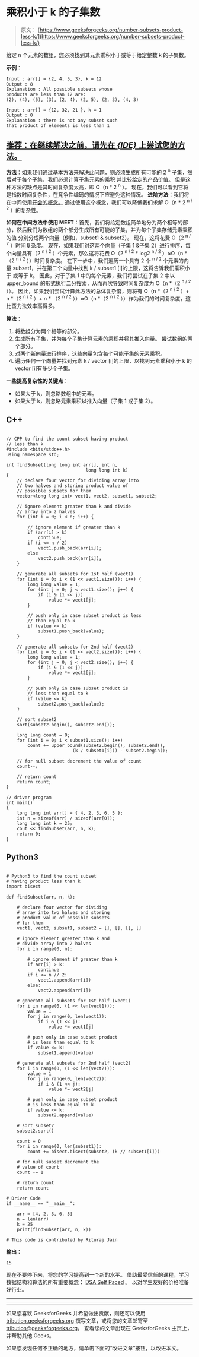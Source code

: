 # 乘积小于 k 的子集数

> 原文： [https://www.geeksforgeeks.org/number-subsets-product-less-k/](https://www.geeksforgeeks.org/number-subsets-product-less-k/)

给定 n 个元素的数组，您必须找到其元素乘积小于或等于给定整数 k 的子集数。

**示例**：

```
Input : arr[] = {2, 4, 5, 3}, k = 12
Output : 8
Explanation : All possible subsets whose 
products are less than 12 are:
(2), (4), (5), (3), (2, 4), (2, 5), (2, 3), (4, 3)

Input : arr[] = {12, 32, 21 }, k = 1
Output : 0
Explanation : there is not any subset such 
that product of elements is less than 1

```

## [推荐：在继续解决之前，请先在 ***<u>{IDE}</u>*** 上尝试您的方法。](https://ide.geeksforgeeks.org/)

**方法**：如果我们通过基本方法来解决此问题，则必须生成所有可能的 2 <sup>n</sup> 子集，然后对于每个子集，我们必须计算子集元素的乘积 并比较给定的产品价值。 但是这种方法的缺点是其时间复杂度太高，即 O（n * 2 <sup>n</sup> ）。 现在，我们可以看到它将是指数时间复杂性，在竞争性编码的情况下应避免这种情况。
**进阶方法**：我们将在中间使用[开会的概念。](https://www.geeksforgeeks.org/meet-in-the-middle/) 通过使用这个概念，我们可以降低我们求解 O（n * 2 <sup>n / 2</sup> ）的复杂性。

**如何在中间方法中使用 MEET**：首先，我们将给定数组简单地分为两个相等的部分，然后我们为数组的两个部分生成所有可能的子集，并为每个子集存储元素乘积的值 分别分成两个向量（例如，subset1 & subset2）。 现在，这将花费 O（2 <sup>n / 2</sup> ）时间复杂度。 现在，如果我们对这两个向量（子集 1 &子集 2）进行排序，每个向量具有（2 <sup>n / 2</sup> ）个元素，那么这将花费 O（2 <sup>n / 2</sup> * log2 <sup>n / 2</sup> ）≈O（n *（2 <sup>n / 2</sup> ））时间复杂度。 在下一步中，我们遍历一个具有 2 个 <sup>n / 2</sup> 个元素的向量 subset1，并在第二个向量中找到 k / subset1 [i]的上限，这将告诉我们乘积小于 或等于 k。 因此，对于子集 1 中的每个元素，我们将尝试在子集 2 中以 upper_bound 的形式执行二分搜索，从而再次导致时间复杂度为 O（n *（2 <sup>n / 2</sup> ））。 因此，如果我们尝试计算此方法的总体复杂度，则将有 O（n *（2 <sup>n / 2</sup> ）+ n *（2 <sup>n / 2</sup> ）+ n * （2 <sup>n / 2</sup> ））≈O（n *（2 <sup>n / 2</sup> ））作为我们的时间复杂度，这比蛮力法效率高得多。

**算法**：

1.  将数组分为两个相等的部分。
2.  生成所有子集，并为每个子集计算元素的乘积并将其推入向量。 尝试数组的两个部分。
3.  对两个新向量进行排序，这些向量包含每个可能子集的元素乘积。
4.  遍历任何一个向量并找到元素 k / vector [i]的上限，以找到元素乘积小于 k 的 vector [i]有多少个子集。

**一些提高复杂性的关键点**：

*   如果大于 k，则忽略数组中的元素。
*   如果大于 k，则忽略元素乘积以推入向量（子集 1 或子集 2）。

## C++ 

```

// CPP to find the count subset having product  
// less than k 
#include <bits/stdc++.h> 
using namespace std; 

int findSubset(long long int arr[], int n,  
                              long long int k) 
{ 
    // declare four vector for dividing array into  
    // two halves and storing product value of   
    // possible subsets for them 
    vector<long long int> vect1, vect2, subset1, subset2; 

    // ignore element greater than k and divide 
    // array into 2 halves 
    for (int i = 0; i < n; i++) { 

        // ignore element if greater than k 
        if (arr[i] > k) 
            continue; 
        if (i <= n / 2) 
            vect1.push_back(arr[i]); 
        else
            vect2.push_back(arr[i]); 
    } 

    // generate all subsets for 1st half (vect1) 
    for (int i = 0; i < (1 << vect1.size()); i++) { 
        long long value = 1; 
        for (int j = 0; j < vect1.size(); j++) { 
            if (i & (1 << j)) 
                value *= vect1[j]; 
        } 

        // push only in case subset product is less  
        // than equal to k 
        if (value <= k) 
            subset1.push_back(value); 
    } 

    // generate all subsets for 2nd half (vect2) 
    for (int i = 0; i < (1 << vect2.size()); i++) { 
        long long value = 1; 
        for (int j = 0; j < vect2.size(); j++) { 
            if (i & (1 << j)) 
                value *= vect2[j]; 
        } 

        // push only in case subset product is 
        // less than equal to k 
        if (value <= k) 
            subset2.push_back(value); 
    } 

    // sort subset2 
    sort(subset2.begin(), subset2.end()); 

    long long count = 0; 
    for (int i = 0; i < subset1.size(); i++) 
        count += upper_bound(subset2.begin(), subset2.end(),  
                         (k / subset1[i])) - subset2.begin(); 

    // for null subset decrement the value of count 
    count--; 

    // return count 
    return count; 
} 

// driver program 
int main() 
{ 
    long long int arr[] = { 4, 2, 3, 6, 5 }; 
    int n = sizeof(arr) / sizeof(arr[0]); 
    long long int k = 25; 
    cout << findSubset(arr, n, k); 
    return 0; 
} 

```

## Python3

```

# Python3 to find the count subset  
# having product less than k  
import bisect 

def findSubset(arr, n, k):  

    # declare four vector for dividing  
    # array into two halves and storing  
    # product value of possible subsets 
    # for them  
    vect1, vect2, subset1, subset2 = [], [], [], []  

    # ignore element greater than k and  
    # divide array into 2 halves  
    for i in range(0, n):  

        # ignore element if greater than k  
        if arr[i] > k:  
            continue
        if i <= n // 2:  
            vect1.append(arr[i])  
        else: 
            vect2.append(arr[i])  

    # generate all subsets for 1st half (vect1)  
    for i in range(0, (1 << len(vect1))):  
        value = 1
        for j in range(0, len(vect1)):  
            if i & (1 << j):  
                value *= vect1[j]  

        # push only in case subset product  
        # is less than equal to k  
        if value <= k: 
            subset1.append(value)  

    # generate all subsets for 2nd half (vect2)  
    for i in range(0, (1 << len(vect2))):  
        value = 1
        for j in range(0, len(vect2)):  
            if i & (1 << j):  
                value *= vect2[j]  

        # push only in case subset product  
        # is less than equal to k  
        if value <= k: 
            subset2.append(value)  

    # sort subset2  
    subset2.sort()  

    count = 0
    for i in range(0, len(subset1)):  
        count += bisect.bisect(subset2, (k // subset1[i])) 

    # for null subset decrement the  
    # value of count  
    count -= 1

    # return count  
    return count  

# Driver Code 
if __name__ == "__main__":  

    arr = [4, 2, 3, 6, 5]  
    n = len(arr)  
    k = 25
    print(findSubset(arr, n, k))  

# This code is contributed by Rituraj Jain 

```

**输出**：

```
15

```

现在不要停下来，将您的学习提高到一个新的水平。 借助最受信任的课程，学习数据结构和算法的所有重要概念： [DSA Self Paced](https://practice.geeksforgeeks.org/courses/dsa-self-paced?utm_source=geeksforgeeks&utm_medium=article&utm_campaign=gfg_article_dsa_content_bottom) 。 以对学生友好的价格准备好行业。

* * *

* * *

如果您喜欢 GeeksforGeeks 并希望做出贡献，则还可以使用 [tribution.geeksforgeeks.org](https://contribute.geeksforgeeks.org/) 撰写文章，或将您的文章邮寄至 tribution@geeksforgeeks.org。 查看您的文章出现在 GeeksforGeeks 主页上，并帮助其他 Geeks。

如果您发现任何不正确的地方，请单击下面的“改进文章”按钮，以改进本文。